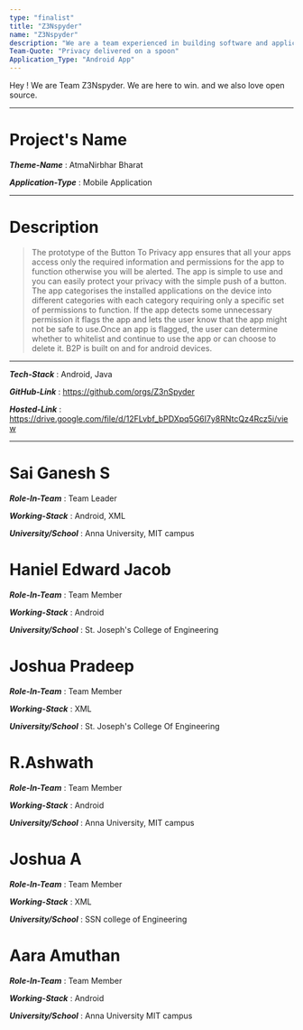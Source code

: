 ```yaml
---
type: "finalist"                   
title: "Z3Nspyder" 
name: "Z3Nspyder"
description: "We are a team experienced in building software and applications"
Team-Quote: "Privacy delivered on a spoon"
Application_Type: "Android App"
---
```


Hey ! We are Team Z3Nspyder. We are here to win. and we also love open source.

---

# Project's Name

_**Theme-Name**_ : AtmaNirbhar Bharat

_**Application-Type**_ : Mobile Application  

---

# Description

> The prototype of the Button To Privacy app ensures that all your apps access only the required information and permissions for the app to function otherwise you will be alerted. The app is simple to use and you can easily protect your privacy with the simple push of a button. The app categorises the installed applications on the device into different categories with each category requiring only a specific set of permissions to function. If the app detects some unnecessary permission it flags the app and lets the user know that the app might not be safe to use.Once an app is flagged, the user can determine whether to whitelist and continue to use the app or can choose to delete it. B2P is built on and for android devices. 


---

_**Tech-Stack**_  : Android, Java

_**GitHub-Link**_ : https://github.com/orgs/Z3nSpyder   

_**Hosted-Link**_ : https://drive.google.com/file/d/12FLvbf_bPDXpq5G6I7y8RNtcQz4Rcz5i/view


---


# Sai Ganesh S

_**Role-In-Team**_  : Team Leader

_**Working-Stack**_ : Android, XML

_**University/School**_ : Anna University, MIT campus


# Haniel Edward Jacob

_**Role-In-Team**_  : Team Member

_**Working-Stack**_ : Android

_**University/School**_ : St. Joseph's College of Engineering



# Joshua Pradeep

_**Role-In-Team**_  : Team Member

_**Working-Stack**_ : XML

_**University/School**_ : St. Joseph's College Of Engineering



# R.Ashwath

_**Role-In-Team**_  : Team Member

_**Working-Stack**_ : Android

_**University/School**_ : Anna University, MIT campus



# Joshua A

_**Role-In-Team**_  : Team Member

_**Working-Stack**_ : XML

_**University/School**_ : SSN college of Engineering



# Aara Amuthan

_**Role-In-Team**_  : Team Member

_**Working-Stack**_ : Android

_**University/School**_ : Anna University MIT campus



